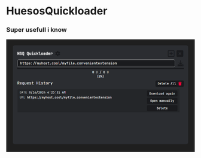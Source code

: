 # HuesosQuickloader
### Super usefull i know

![Good](https://github.com/flightlex/HuesosQuickloader/blob/master/Docs/thumbnail.png?raw=true)
